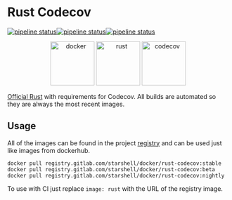 # Rust Codecov

[![pipeline status](https://gitlab.com/starshell/docker/rust-codecov/badges/stable/pipeline.svg)](https://gitlab.com/starshell/docker/rust-codecov/commits/stable)[![pipeline status](https://gitlab.com/starshell/docker/rust-codecov/badges/beta/pipeline.svg)](https://gitlab.com/starshell/docker/rust-codecov/commits/beta)[![pipeline status](https://gitlab.com/starshell/docker/rust-codecov/badges/nightly/pipeline.svg)](https://gitlab.com/starshell/docker/rust-codecov/commits/nightly)

<p align="center">
    <img alt="docker" src="http://iron-oxide.gitlab.io/icons/logos/docker.svg" width="100" height="100" /> <img alt="rust" src="http://iron-oxide.gitlab.io/icons/logos/rust.svg" width="100" height="100" /> <img alt="codecov" src="http://iron-oxide.gitlab.io/icons/logos/codecov.svg" width="100" height="100" />
</p>

[Official Rust](https://hub.docker.com/_/rust/) with requirements for Codecov. All builds are automated so they are always the most recent images.

## Usage

All of the images can be found in the project [registry](https://gitlab.com/starshell/docker/rust-codecov/container_registry) and can be used just like images from dockerhub.

    docker pull registry.gitlab.com/starshell/docker/rust-codecov:stable
    docker pull registry.gitlab.com/starshell/docker/rust-codecov:beta
    docker pull registry.gitlab.com/starshell/docker/rust-codecov:nightly

To use with CI just replace `image: rust` with the URL of the registry image.
